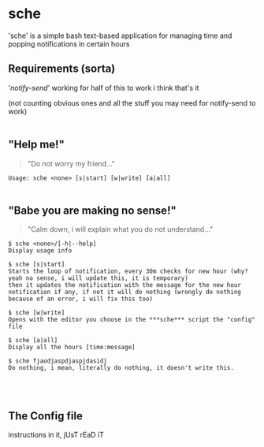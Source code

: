 # sche
'sche' is a simple bash text-based application for managing time and popping 
notifications in certain hours

## Requirements (sorta)
'_notify-send_' working for half of this to work
i think that's it 

(not counting obvious ones and all the stuff you may need for notify-send to work)
<br/><br/>
## "Help me!"
> "Do not worry my friend..."

```Usage: sche <none> [s|start] [w|write] [a|all]```
<br/><br/>
## "Babe you are making no sense!"
> "Calm down, i will explain what you do not understand..."

```
$ sche <none>/[-h|--help]
Display usage info
```

```
$ sche [s|start]
Starts the loop of notification, every 30m checks for new hour (why? yeah no sense, i will update this, it is temporary)
then it updates the notification with the message for the new hour notification if any, if not it will do nothing (wrongly do nothing because of an error, i will fix this too)
```

```
$ sche [w|write]
Opens with the editor you choose in the ***sche*** script the "config" file
```

```
$ sche [a|all]
Display all the hours [time:message] 
```

```
$ sche fjaodjaspdjaspjdasidj
Do nothing, i mean, literally do nothing, it doesn't write this.
```
<br/><br/>
## The Config file
instructions in it, jUsT rEaD iT

